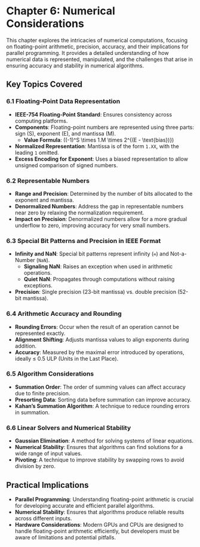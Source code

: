 # Chapter 6: Numerical Considerations

This chapter explores the intricacies of numerical computations, focusing on floating-point arithmetic, precision, accuracy, and their implications for parallel programming. It provides a detailed understanding of how numerical data is represented, manipulated, and the challenges that arise in ensuring accuracy and stability in numerical algorithms.

## Key Topics Covered

### 6.1 Floating-Point Data Representation
- **IEEE-754 Floating-Point Standard**: Ensures consistency across computing platforms.
- **Components**: Floating-point numbers are represented using three parts: sign (S), exponent (E), and mantissa (M).
  - **Value Formula**: \((-1)^S \times 1.M \times 2^{(E - \text{bias})}\)
- **Normalized Representation**: Mantissa is of the form `1.XX`, with the leading `1` omitted.
- **Excess Encoding for Exponent**: Uses a biased representation to allow unsigned comparison of signed numbers.

### 6.2 Representable Numbers
- **Range and Precision**: Determined by the number of bits allocated to the exponent and mantissa.
- **Denormalized Numbers**: Address the gap in representable numbers near zero by relaxing the normalization requirement.
- **Impact on Precision**: Denormalized numbers allow for a more gradual underflow to zero, improving accuracy for very small numbers.

### 6.3 Special Bit Patterns and Precision in IEEE Format
- **Infinity and NaN**: Special bit patterns represent infinity (`∞`) and Not-a-Number (`NaN`).
  - **Signaling NaN**: Raises an exception when used in arithmetic operations.
  - **Quiet NaN**: Propagates through computations without raising exceptions.
- **Precision**: Single precision (23-bit mantissa) vs. double precision (52-bit mantissa).

### 6.4 Arithmetic Accuracy and Rounding
- **Rounding Errors**: Occur when the result of an operation cannot be represented exactly.
- **Alignment Shifting**: Adjusts mantissa values to align exponents during addition.
- **Accuracy**: Measured by the maximal error introduced by operations, ideally ≤ 0.5 ULP (Units in the Last Place).

### 6.5 Algorithm Considerations
- **Summation Order**: The order of summing values can affect accuracy due to finite precision.
- **Presorting Data**: Sorting data before summation can improve accuracy.
- **Kahan’s Summation Algorithm**: A technique to reduce rounding errors in summation.

### 6.6 Linear Solvers and Numerical Stability
- **Gaussian Elimination**: A method for solving systems of linear equations.
- **Numerical Stability**: Ensures that algorithms can find solutions for a wide range of input values.
- **Pivoting**: A technique to improve stability by swapping rows to avoid division by zero.

## Practical Implications
- **Parallel Programming**: Understanding floating-point arithmetic is crucial for developing accurate and efficient parallel algorithms.
- **Numerical Stability**: Ensures that algorithms produce reliable results across different inputs.
- **Hardware Considerations**: Modern GPUs and CPUs are designed to handle floating-point arithmetic efficiently, but developers must be aware of limitations and potential pitfalls.
